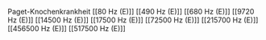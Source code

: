 Paget-Knochenkrankheit
[[80 Hz (E)]]
[[490 Hz (E)]]
[[680 Hz (E)]]
[[9720 Hz (E)]]
[[14500 Hz (E)]]
[[17500 Hz (E)]]
[[72500 Hz (E)]]
[[215700 Hz (E)]]
[[456500 Hz (E)]]
[[517500 Hz (E)]]